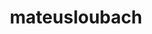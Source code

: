 ---
title: mateusloubach
github: https://github.com/mateusloubach
mode: light
transition: 1s
score: 72.6
archetype:
- Little Bit of Everything
---